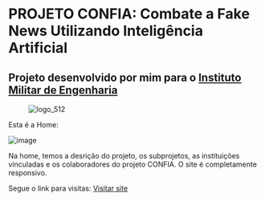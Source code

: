 <h1>PROJETO CONFIA: Combate a Fake News Utilizando Inteligência Artificial</h1>
<h2>Projeto desenvolvido por mim para o <a href='https://www.ime.eb.mil.br/'>Instituto Militar de Engenharia</a></h2>

<figure width='200px' text-align:'center'>
 
 ![logo_512](https://github.com/Yoichiroo/projeto-confia/assets/109477475/da33d322-5460-4755-80ee-7dc6891b9dcf)
 
</figure>

<p>Esta é a Home: </p>

![image](https://github.com/Yoichiroo/projeto-confia/assets/109477475/ad5fcb13-a684-4b75-ac86-467c438c60f4)

<p>Na home, temos a desrição do projeto, os subprojetos, as instituições vinculadas e os colaboradores do projeto CONFIA. O site é completamente responsivo.</p>

<p>Segue o link para visitas: <a href='https://azure-hedgehog-992399.hostingersite.com/'>Visitar site</a></p>
